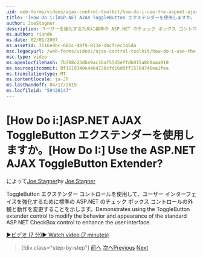 ```yaml
---
uid: web-forms/videos/ajax-control-toolkit/how-do-i-use-the-aspnet-ajax-togglebutton-extender
title: '[How Do i:]ASP.NET AJAX ToggleButton エクステンダーを使用しますか。 | Microsoft Docs'
author: JoeStagner
description: ユーザーを強化するために標準の ASP.NET のチェック ボックス コントロールの外観と動作を変更する ToggleButton エクステンダー コントロール間を使用してについて説明しています.
ms.author: riande
ms.date: 02/01/2007
ms.assetid: 3116e9bc-681c-48f9-813e-1bcfcec145da
msc.legacyurl: /web-forms/videos/ajax-control-toolkit/how-do-i-use-the-aspnet-ajax-togglebutton-extender
msc.type: video
ms.openlocfilehash: 7b708c23dbe9ac16af55d5effdb015a8b0aaa010
ms.sourcegitcommit: 0f1119340e4464720cfd16d0ff15764746ea1fea
ms.translationtype: MT
ms.contentlocale: ja-JP
ms.lasthandoff: 04/17/2019
ms.locfileid: "59420147"
---
```

# <a name="how-do-i-use-the-aspnet-ajax-togglebutton-extender"></a><span data-ttu-id="2fbfd-104">[How Do i:]ASP.NET AJAX ToggleButton エクステンダーを使用しますか。</span><span class="sxs-lookup"><span data-stu-id="2fbfd-104">[How Do I:] Use the ASP.NET AJAX ToggleButton Extender?</span></span>

<span data-ttu-id="2fbfd-105">によって[Joe Stagner](https://github.com/JoeStagner)</span><span class="sxs-lookup"><span data-stu-id="2fbfd-105">by [Joe Stagner](https://github.com/JoeStagner)</span></span>

<span data-ttu-id="2fbfd-106">ToggleButton エクステンダー コントロールを使用して、ユーザー インターフェイスを強化するために標準の ASP.NET のチェック ボックス コントロールの外観と動作を変更することを示します。</span><span class="sxs-lookup"><span data-stu-id="2fbfd-106">Demonstrates using the ToggleButton extender control to modify the behavior and appearance of the standard ASP.NET CheckBox control to enhance the user interface.</span></span>

[<span data-ttu-id="2fbfd-107">&#9654;ビデオ (7 分)</span><span class="sxs-lookup"><span data-stu-id="2fbfd-107">&#9654; Watch video (7 minutes)</span></span>](https://channel9.msdn.com/Blogs/ASP-NET-Site-Videos/how-do-i-use-the-aspnet-ajax-togglebutton-extender)

> [!div class="step-by-step"]
> <span data-ttu-id="2fbfd-108">[前へ](how-do-i-use-the-aspnet-ajax-hovermenu-extender.md)
> [次へ](how-do-i-use-the-aspnet-ajax-dropshadow-extender.md)</span><span class="sxs-lookup"><span data-stu-id="2fbfd-108">[Previous](how-do-i-use-the-aspnet-ajax-hovermenu-extender.md)
[Next](how-do-i-use-the-aspnet-ajax-dropshadow-extender.md)</span></span>
